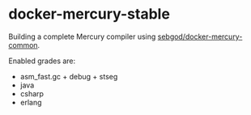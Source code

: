 docker-mercury-stable
=====================

Building a complete Mercury compiler using [sebgod/docker-mercury-common](https://github.com/sebgod/docker-mercury-common/).

Enabled grades are:
 - asm_fast.gc + debug + stseg
 - java
 - csharp
 - erlang

